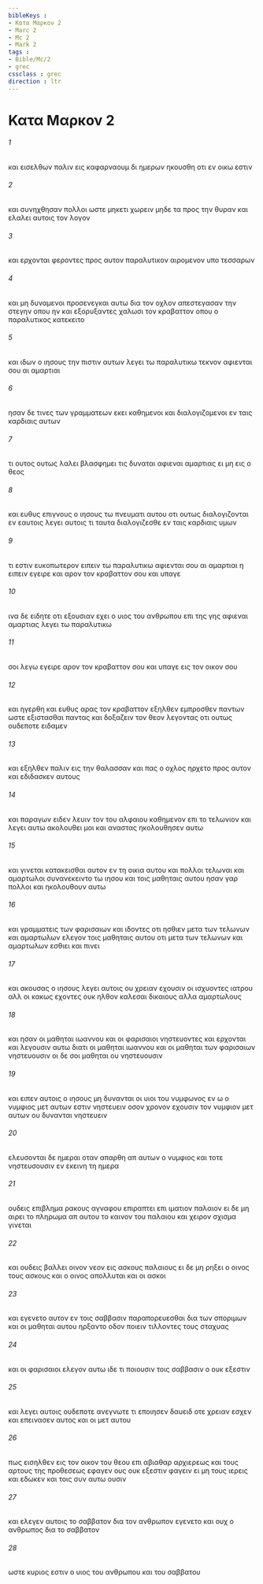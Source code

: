 ```yaml
---
bibleKeys : 
- Κατα Μαρκον 2
- Marc 2
- Mc 2
- Mark 2
tags : 
- Bible/Mc/2
- grec
cssclass : grec
direction : ltr
---
```


# Κατα Μαρκον 2

###### 1
και εισελθων παλιν εις καφαρναουμ δι ημερων ηκουσθη οτι εν οικω εστιν
###### 2
και συνηχθησαν πολλοι ωστε μηκετι χωρειν μηδε τα προς την θυραν και ελαλει αυτοις τον λογον
###### 3
και ερχονται φεροντες προς αυτον παραλυτικον αιρομενον υπο τεσσαρων
###### 4
και μη δυναμενοι προσενεγκαι αυτω δια τον οχλον απεστεγασαν την στεγην οπου ην και εξορυξαντες χαλωσι τον κραβαττον οπου ο παραλυτικος κατεκειτο
###### 5
και ιδων ο ιησους την πιστιν αυτων λεγει τω παραλυτικω τεκνον αφιενται σου αι αμαρτιαι
###### 6
ησαν δε τινες των γραμματεων εκει καθημενοι και διαλογιζομενοι εν ταις καρδιαις αυτων
###### 7
τι ουτος ουτως λαλει βλασφημει τις δυναται αφιεναι αμαρτιας ει μη εις ο θεος
###### 8
και ευθυς επιγνους ο ιησους τω πνευματι αυτου οτι ουτως διαλογιζονται εν εαυτοις λεγει αυτοις τι ταυτα διαλογιζεσθε εν ταις καρδιαις υμων
###### 9
τι εστιν ευκοπωτερον ειπειν τω παραλυτικω αφιενται σου αι αμαρτιαι η ειπειν εγειρε και αρον τον κραβαττον σου και υπαγε
###### 10
ινα δε ειδητε οτι εξουσιαν εχει ο υιος του ανθρωπου επι της γης αφιεναι αμαρτιας λεγει τω παραλυτικω
###### 11
σοι λεγω εγειρε αρον τον κραβαττον σου και υπαγε εις τον οικον σου
###### 12
και ηγερθη και ευθυς αρας τον κραβαττον εξηλθεν εμπροσθεν παντων ωστε εξιστασθαι παντας και δοξαζειν τον θεον λεγοντας οτι ουτως ουδεποτε ειδαμεν
###### 13
και εξηλθεν παλιν εις την θαλασσαν και πας ο οχλος ηρχετο προς αυτον και εδιδασκεν αυτους
###### 14
και παραγων ειδεν λευιν τον του αλφαιου καθημενον επι το τελωνιον και λεγει αυτω ακολουθει μοι και αναστας ηκολουθησεν αυτω
###### 15
και γινεται κατακεισθαι αυτον εν τη οικια αυτου και πολλοι τελωναι και αμαρτωλοι συνανεκειντο τω ιησου και τοις μαθηταις αυτου ησαν γαρ πολλοι και ηκολουθουν αυτω
###### 16
και γραμματεις των φαρισαιων και ιδοντες οτι ησθιεν μετα των τελωνων και αμαρτωλων ελεγον τοις μαθηταις αυτου οτι μετα των τελωνων και αμαρτωλων εσθιει και πινει
###### 17
και ακουσας ο ιησους λεγει αυτοις ου χρειαν εχουσιν οι ισχυοντες ιατρου αλλ οι κακως εχοντες ουκ ηλθον καλεσαι δικαιους αλλα αμαρτωλους
###### 18
και ησαν οι μαθηται ιωαννου και οι φαρισαιοι νηστευοντες και ερχονται και λεγουσιν αυτω διατι οι μαθηται ιωαννου και οι μαθηται των φαρισαιων νηστευουσιν οι δε σοι μαθηται ου νηστευουσιν
###### 19
και ειπεν αυτοις ο ιησους μη δυνανται οι υιοι του νυμφωνος εν ω ο νυμφιος μετ αυτων εστιν νηστευειν οσον χρονον εχουσιν τον νυμφιον μετ αυτων ου δυνανται νηστευειν
###### 20
ελευσονται δε ημεραι οταν απαρθη απ αυτων ο νυμφιος και τοτε νηστευσουσιν εν εκεινη τη ημερα
###### 21
ουδεις επιβλημα ρακους αγναφου επιραπτει επι ιματιον παλαιον ει δε μη αιρει το πληρωμα απ αυτου το καινον του παλαιου και χειρον σχισμα γινεται
###### 22
και ουδεις βαλλει οινον νεον εις ασκους παλαιους ει δε μη ρηξει ο οινος τους ασκους και ο οινος απολλυται και οι ασκοι
###### 23
και εγενετο αυτον εν τοις σαββασιν παραπορευεσθαι δια των σποριμων και οι μαθηται αυτου ηρξαντο οδον ποιειν τιλλοντες τους σταχυας
###### 24
και οι φαρισαιοι ελεγον αυτω ιδε τι ποιουσιν τοις σαββασιν ο ουκ εξεστιν
###### 25
και λεγει αυτοις ουδεποτε ανεγνωτε τι εποιησεν δαυειδ οτε χρειαν εσχεν και επεινασεν αυτος και οι μετ αυτου
###### 26
πως εισηλθεν εις τον οικον του θεου επι αβιαθαρ αρχιερεως και τους αρτους της προθεσεως εφαγεν ους ουκ εξεστιν φαγειν ει μη τους ιερεις και εδωκεν και τοις συν αυτω ουσιν
###### 27
και ελεγεν αυτοις το σαββατον δια τον ανθρωπον εγενετο και ουχ ο ανθρωπος δια το σαββατον
###### 28
ωστε κυριος εστιν ο υιος του ανθρωπου και του σαββατου

